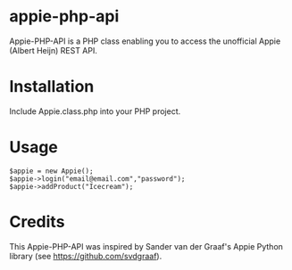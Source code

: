 # appie-php-api
Appie-PHP-API is a PHP class enabling you to access the unofficial Appie (Albert Heijn) REST API.

# Installation
Include Appie.class.php into your PHP project.

# Usage
```
$appie = new Appie();
$appie->login("email@email.com","password");
$appie->addProduct("Icecream");
```

# Credits
This Appie-PHP-API was inspired by Sander van der Graaf's Appie Python library (see https://github.com/svdgraaf).
